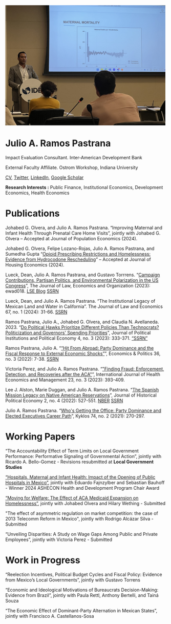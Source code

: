 <img align="center" src="open_house.jpg" width="500">

# Julio A. Ramos Pastrana
Impact Evaluation Consultant.
Inter-American Development Bank

External Faculty Affiliate.
Ostrom Workshop, Indiana University

[CV](https://github.com/julioarp/julioarp.github.io/blob/9d05920d2f70424b87c5fe49134fb02b4e9a9e84/Resume%20Julio%20A.%20Ramos%20Pastrana%20Nov%202023.pdf), [Twitter](https://twitter.com/JulioRamosEcon), [LinkedIn](www.linkedin.com/in/julio-ramos-7a86ba199), [Google Scholar](https://scholar.google.com/citations?user=anbXBNAAAAAJ&hl=en)

**Research Interests :** Public Finance, Institutional Economics, Development Economics, Health Economics

# Publications

Johabed G. Olvera, and Julio A. Ramos Pastrana. “Improving Maternal and Infant Health Through Prenatal Care Home Visits”, jointly with Johabed G. Olvera – Accepted at Journal of Population Economics (2024).

Johabed G. Olvera, Felipe Lozano-Rojas, Julio A. Ramos Pastrana, and Sumedha Gupta “[Opioid Prescribing Restrictions and Homelessness: Evidence from Hydrocodone Rescheduling](https://papers.ssrn.com/sol3/papers.cfm?abstract_id=4386200)” – Accepted at Journal of Housing Economics (2024).

Lueck, Dean, Julio A. Ramos Pastrana, and Gustavo Torrrens. “[Campaign Contributions, Partisan Politics, and Environmental Polarization in the US Congress](https://academic.oup.com/jleo/advance-article-abstract/doi/10.1093/jleo/ewad018/7328886?redirectedFrom=fulltext)”, The Journal of Law, Economics and Organization (2023): ewad018. [LSE Blog](https://blogs.lse.ac.uk/usappblog/2024/01/24/the-rise-of-environmental-polarization-in-congress-shows-how-partisanship-drives-interest-groups-and-campaign-contributions-on-emerging-issues/) [SSRN](https://papers.ssrn.com/sol3/papers.cfm?abstract_id=4138572)

Lueck, Dean, and Julio A. Ramos Pastrana. “The Institutional Legacy of Mexican Land and Water in California”. The Journal of Law and Economics 67, no. 1 (2024): 31-66. [SSRN](https://papers.ssrn.com/sol3/papers.cfm?abstract_id=4145023)

Ramos Pastrana, Julio A., Johabed G. Olvera, and Claudia N. Avellaneda. 2023. “[Do Political Hawks Prioritize Different Policies Than Technocrats?  Politicization and Governors' Spending Priorities](https://www.nowpublishers.com/article/Details/PIP-0081)”, Journal of Political Institutions and Political Economy 4, no. 3 (2023): 333-371. [“SSRN”](https://papers.ssrn.com/sol3/papers.cfm?abstract_id=4169309)

Ramos Pastrana, Julio A. “[“Hit From Abroad: Party Dominance and the Fiscal Response to External Economic Shocks”](https://onlinelibrary.wiley.com/doi/10.1111/ecpo.12230)”, Economics & Politics 36, no. 3 (2022): 7-38. [SSRN](https://papers.ssrn.com/sol3/papers.cfm?abstract_id=3983339)

Victoria Perez, and Julio A. Ramos Pastrana. “["Finding Fraud: Enforcement, Detection, and Recoveries after the ACA"](https://link.springer.com/article/10.1007/s10754-023-09357-w)”, International Journal of Health Economics and Management 23, no. 3 (2023): 393-409.

Lee J. Alston, Marie Duggan, and Julio A. Ramos Pastrana. “[The Spanish Mission Legacy on Native American Reservations](https://nowpublishers.com/article/Details/HPE-0039)”, Journal of Historical Political Economy 2, no. 4 (2022): 527-551. [NBER](https://www.nber.org/papers/w30251) [SSRN](https://papers.ssrn.com/sol3/papers.cfm?abstract_id=4155750)

Julio A. Ramos Pastrana. “[Who's Getting the Office: Party Dominance and Elected Executives Career Path](https://onlinelibrary.wiley.com/doi/full/10.1111/kykl.12259)”, Kyklos 74, no. 2 (2021): 270-297.

# Working Papers

“The Accountability Effect of Term Limits on Local Government Performance: Performative Signaling of Governmental Action”, jointly with Ricardo A. Bello-Gomez - Revisions resubmitted at **Local Government Studies**

[“Hospitals, Maternal and Infant Health: Impact of the Opening of Public Hospitals in Mexico”](https://publications.iadb.org/en/hospitals-maternal-and-infant-health-impact-opening-public-hospitals-mexico), jointly with Eduardo Fajnzylber and Sebastian Bauhoff - Winner 2024 ASHECON Health and Development Program Chair Award

[“Moving for Welfare: The Effect of ACA Medicaid Expansion on Homelessness”](https://papers.ssrn.com/sol3/papers.cfm?abstract_id=4237805), jointly with Johabed Olvera and Hilary Wething - Submitted

"The effect of asymmetric regulation on market competition: the case of 2013 Telecomm Reform in Mexico", jointly with Rodrigo Alcázar Silva - Submitted

“Unveiling Disparities: A Study on Wage Gaps Among Public and Private Employees”, jointly with Victoria Perez - Submitted

# Work in Progress

“Reelection Incentives, Political Budget Cycles and Fiscal Policy:  Evidence from Mexico’s Local Governments”, jointly with Gustavo Torrens

“Economic and Ideological Motivations of Bureaucrats Decision-Making: Evidence from Brazil”, jointly with Paula Rettl, Anthony Bertelli, and Tainá Souza

“The Economic Effect of Dominant-Party Alternation in Mexican States”, jointly with Francisco A. Castellanos-Sosa

